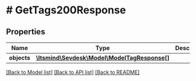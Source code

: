 # # GetTags200Response

## Properties

Name | Type | Description | Notes
------------ | ------------- | ------------- | -------------
**objects** | [**\Itsmind\Sevdesk\Model\ModelTagResponse[]**](ModelTagResponse.md) |  | [optional]

[[Back to Model list]](../../README.md#models) [[Back to API list]](../../README.md#endpoints) [[Back to README]](../../README.md)
